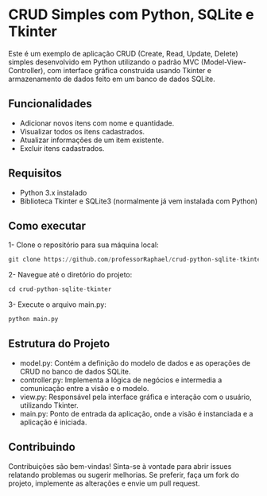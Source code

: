 # CRUD Simples com Python, SQLite e Tkinter
<p>Este é um exemplo de aplicação CRUD (Create, Read, Update, Delete) simples desenvolvido em Python utilizando o padrão MVC (Model-View-Controller), com interface gráfica construída usando Tkinter e armazenamento de dados feito em um banco de dados SQLite.</p>

## Funcionalidades
- Adicionar novos itens com nome e quantidade.
- Visualizar todos os itens cadastrados.
- Atualizar informações de um item existente.
- Excluir itens cadastrados.

## Requisitos
- Python 3.x instalado
- Biblioteca Tkinter e SQLite3 (normalmente já vem instalada com Python)

## Como executar
1- Clone o repositório para sua máquina local:
```python
git clone https://github.com/professorRaphael/crud-python-sqlite-tkinter.git
```
2- Navegue até o diretório do projeto:
```python
cd crud-python-sqlite-tkinter
```

3- Execute o arquivo main.py:
```python
python main.py
```

## Estrutura do Projeto
- model.py: Contém a definição do modelo de dados e as operações de CRUD no banco de dados SQLite.
- controller.py: Implementa a lógica de negócios e intermedia a comunicação entre a visão e o modelo.
- view.py: Responsável pela interface gráfica e interação com o usuário, utilizando Tkinter.
- main.py: Ponto de entrada da aplicação, onde a visão é instanciada e a aplicação é iniciada.

## Contribuindo
Contribuições são bem-vindas! Sinta-se à vontade para abrir issues relatando problemas ou sugerir melhorias. Se preferir, faça um fork do projeto, implemente as alterações e envie um pull request.
